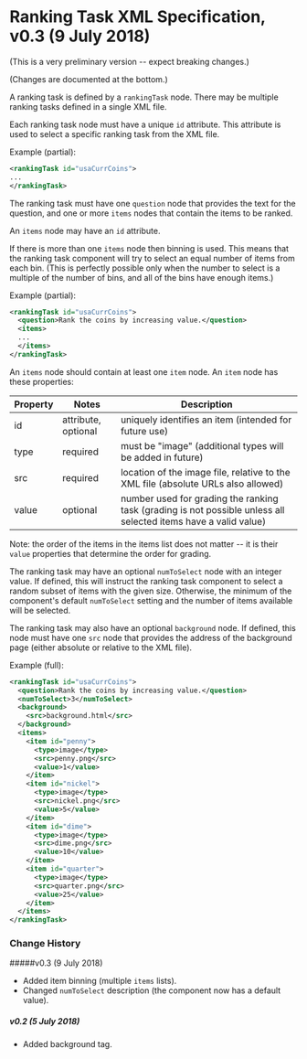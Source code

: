# Ranking Task XML Specification, v0.3 (9 July 2018)

(This is a very preliminary version -- expect breaking changes.)

(Changes are documented at the bottom.)

A ranking task is defined by a `rankingTask` node. There may be multiple ranking tasks defined in a single XML file.

Each ranking task node must have a unique `id` attribute. This attribute is used to select a specific ranking task from the XML file.

Example (partial):
```xml
<rankingTask id="usaCurrCoins">
...
</rankingTask>
```

The ranking task must have one `question` node that provides the text for the question, and one or more `items` nodes that contain the items to be ranked.

An `items` node may have an `id` attribute.

If there is more than one `items` node then binning is used. This means that the ranking task component will try to select an equal number of items from each bin. (This is perfectly possible only when the number to select is a multiple of the number of bins, and all of the bins have enough items.)

Example (partial):
```xml
<rankingTask id="usaCurrCoins">
  <question>Rank the coins by increasing value.</question>
  <items>
  ...
  </items>
</rankingTask>
```
An `items` node should contain at least one `item` node. An `item` node has these properties:

| Property | Notes | Description |
| --- | --- | --- |
| id | attribute, optional | uniquely identifies an item (intended for future use) |
| type | required | must be "image" (additional types will be added in future) |
| src | required | location of the image file, relative to the XML file (absolute URLs also allowed) |
| value | optional | number used for grading the ranking task (grading is not possible unless all selected items have a valid value) |

Note: the order of the items in the items list does not matter -- it is their `value` properties that determine the order for grading.

The ranking task may have an optional `numToSelect` node with an integer value. If defined, this will instruct the ranking task component to select a random subset of items with the given size. Otherwise, the minimum of the component's default `numToSelect` setting and the number of items available will be selected.

The ranking task may also have an optional `background` node. If defined, this node must have one `src` node that provides the address of the background page (either absolute or relative to the XML file).

Example (full):
```xml
<rankingTask id="usaCurrCoins">
  <question>Rank the coins by increasing value.</question>
  <numToSelect>3</numToSelect>
  <background>
    <src>background.html</src>
  </background>
  <items>
    <item id="penny">
      <type>image</type>
      <src>penny.png</src>
      <value>1</value>
    </item>
    <item id="nickel">
      <type>image</type>
      <src>nickel.png</src>
      <value>5</value>
    </item>
    <item id="dime">
      <type>image</type>
      <src>dime.png</src>
      <value>10</value>
    </item>
    <item id="quarter">
      <type>image</type>
      <src>quarter.png</src>
      <value>25</value>
    </item>
  </items>
</rankingTask>
```

### Change History

#####v0.3 (9 July 2018)
* Added item binning (multiple `items` lists).
* Changed `numToSelect` description (the component now has a default value).

##### v0.2 (5 July 2018)
* Added background tag.

